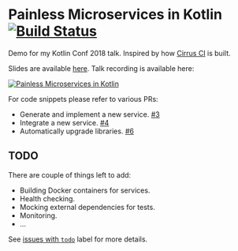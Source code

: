 # Painless Microservices in Kotlin [![Build Status](https://api.cirrus-ci.com/github/fkorotkov/microservices.svg)](https://cirrus-ci.com/github/fkorotkov/microservices)

Demo for my Kotlin Conf 2018 talk. Inspired by how [Cirrus CI](https://github.com/marketplace/cirrus-ci) is built.

Slides are available [here](https://docs.google.com/presentation/d/1-a5v5PbnsCcVHqlA7kvzffYhOttuJ51bkHk4_6-aPj0/edit?usp=sharing). Talk recording is available here:

[![Painless Microservices in Kotlin](https://img.youtube.com/vi/oCySoQlAlPk/0.jpg)](https://www.youtube.com/watch?v=oCySoQlAlPk)

For code snippets please refer to various PRs:
  * Generate and implement a new service. [#3](https://github.com/fkorotkov/microservices/pull/3)
  * Integrate a new service. [#4](https://github.com/fkorotkov/microservices/pull/4)
  * Automatically upgrade libraries. [#6](https://github.com/fkorotkov/microservices/pull/6)
  
## TODO

There are couple of things left to add:
  * Building Docker containers for services.
  * Health checking.
  * Mocking external dependencies for tests.
  * Monitoring.
  * ...
  
See [issues with `todo`](https://github.com/fkorotkov/microservices/labels/todo) label for more details.
